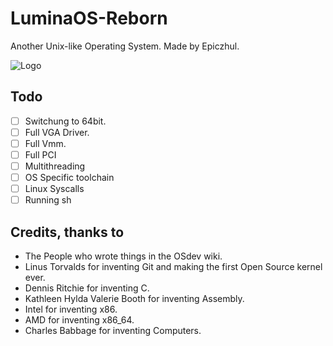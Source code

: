 
# LuminaOS-Reborn
Another Unix-like Operating System.
Made by Epiczhul.



![Logo](https://github.com/Epiczhul/LuminaOS-Reborn/blob/main/images/icon-500x500.png?raw=true)


## Todo
- [ ]  Switchung to 64bit.
- [ ]  Full VGA Driver.
- [ ]  Full Vmm.  
- [ ]  Full PCI
- [ ]  Multithreading
- [ ]  OS Specific toolchain
- [ ]  Linux Syscalls
- [ ]  Running sh

## Credits, thanks to
- The People who wrote things in the OSdev wiki.
- Linus Torvalds for inventing Git and making the first Open Source kernel ever.
- Dennis Ritchie for inventing C.
- Kathleen Hylda Valerie Booth for inventing Assembly.
- Intel for inventing x86.
- AMD for inventing x86_64.
- Charles Babbage for inventing Computers.
